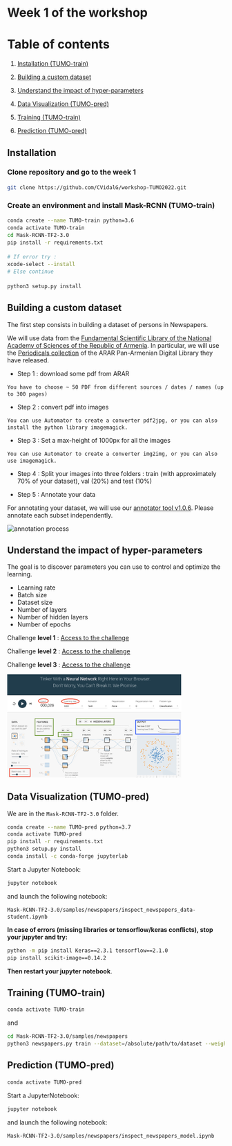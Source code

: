 # Week 1 of the workshop

# Table of contents

1. [Installation (TUMO-train)](#installation)

2. [Building a custom dataset](#dataset)

3. [Understand the impact of hyper-parameters](#parameters)

4. [Data Visualization (TUMO-pred)](#visualization)

5. [Training (TUMO-train)](#training)

6. [Prediction (TUMO-pred)](#prediction)

## Installation<a name="installation"></a>

### Clone repository and go to the week 1


```bash
git clone https://github.com/CVidalG/workshop-TUMO2022.git
```

### Create an environment and install Mask-RCNN  (TUMO-train)

```bash
conda create --name TUMO-train python=3.6
conda activate TUMO-train
cd Mask-RCNN-TF2-3.0
pip install -r requirements.txt

# If error try : 
xcode-select --install
# Else continue

python3 setup.py install
```

## Building a custom dataset<a name="dataset"></a>

The first step consists in building a dataset of persons in Newspapers.

We will use data from the [Fundamental Scientific Library of the National Academy of Sciences of the Republic of Armenia](https://www.flib.sci.am/index.php/en/knowledge/).
In particular, we will use the [Periodicals collection](https://arar.sci.am/dlibra/results?q=&action=SimpleSearchAction&type=-6&p=0&qf1=collections:10) of the ARAR Pan-Armenian Digital Library they have released.

* Step 1 : download some pdf from ARAR

```
You have to choose ~ 50 PDF from different sources / dates / names (up to 300 pages)
```

* Step 2 : convert pdf into images

```
You can use Automator to create a converter pdf2jpg, or you can also install the python library imagemagick.
```

* Step 3 : Set a max-height of 1000px for all the images

```
You can use Automator to create a converter img2img, or you can also use imagemagick.
```

* Step 4 : Split your images into three folders : train (with approximately 70% of your dataset), val (20%) and test (10%)

* Step 5 : Annotate your data

For annotating your dataset, we will use our [annotator tool v1.0.6](../annotator).
Please annotate each subset independently.

<img src="../assets/annotation.gif" style="width: 80%;" alt="annotation process" class="inline"/>

## Understand the impact of hyper-parameters<a name="parameters"></a>

The goal is to discover parameters you can use to control and optimize the learning.
* Learning rate
* Batch size
* Dataset size
* Number of layers
* Number of hidden layers
* Number of epochs

Challenge **level 1** : [Access to the challenge](http://playground.tensorflow.org/#activation=tanh&batchSize=10&dataset=gauss&regDataset=reg-plane&learningRate=0.03&regularizationRate=0&noise=0&networkShape=&seed=0.77737&showTestData=false&discretize=false&percTrainData=50&x=false&y=false&xTimesY=false&xSquared=false&ySquared=false&cosX=false&sinX=false&cosY=false&sinY=false&collectStats=false&problem=classification&initZero=false&hideText=false)

Challenge **level 2** : [Access to the challenge](http://playground.tensorflow.org/#activation=tanh&batchSize=10&dataset=circle&regDataset=reg-plane&learningRate=0.03&regularizationRate=0&noise=0&networkShape=&seed=0.65267&showTestData=false&discretize=false&percTrainData=50&x=false&y=false&xTimesY=false&xSquared=false&ySquared=false&cosX=false&sinX=false&cosY=false&sinY=false&collectStats=false&problem=classification&initZero=false&hideText=false)

Challenge **level 3** : [Access to the challenge](http://playground.tensorflow.org/#activation=tanh&batchSize=10&dataset=xor&regDataset=reg-plane&learningRate=0.03&regularizationRate=0&noise=0&networkShape=&seed=0.38987&showTestData=false&discretize=false&percTrainData=50&x=false&y=false&xTimesY=false&xSquared=false&ySquared=false&cosX=false&sinX=false&cosY=false&sinY=false&collectStats=false&problem=classification&initZero=false&hideText=false)

<img src="../assets/playground.png" style="width: 80%;" alt="playground tensorflow" class="inline"/>


## Data Visualization (TUMO-pred)<a name="visualization"></a>

We are in the ```Mask-RCNN-TF2-3.0``` folder.

```bash
conda create --name TUMO-pred python=3.7
conda activate TUMO-pred
pip install -r requirements.txt
python3 setup.py install
conda install -c conda-forge jupyterlab
```

Start a Jupyter Notebook:

```bash
jupyter notebook
```

and launch the following notebook:

```
Mask-RCNN-TF2-3.0/samples/newspapers/inspect_newspapers_data-student.ipynb
```

**In case of errors (missing libraries or tensorflow/keras conflicts), stop your jupyter and try:**

```bash
python -m pip install Keras==2.3.1 tensorflow==2.1.0
pip install scikit-image==0.14.2
````

**Then restart your jupyter notebook**.


## Training (TUMO-train)<a name="training"></a>

```bash
conda activate TUMO-train
```

and

```bash
cd Mask-RCNN-TF2-3.0/samples/newspapers
python3 newspapers.py train --dataset=/absolute/path/to/dataset --weights=coco
```


## Prediction (TUMO-pred)<a name="prediction"></a>


```bash
conda activate TUMO-pred
```

Start a JupyterNotebook:

```bash
jupyter notebook
```

and launch the following notebook:

```
Mask-RCNN-TF2-3.0/samples/newspapers/inspect_newspapers_model.ipynb
```
